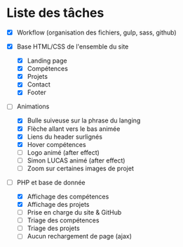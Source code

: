 # Liste des tâches

- [x] Workflow (organisation des fichiers, gulp, sass, github)

- [x] Base HTML/CSS de l'ensemble du site
  - [x] Landing page
  - [x] Compétences
  - [x] Projets
  - [x] Contact
  - [x] Footer

- [ ] Animations
  - [x] Bulle suiveuse sur la phrase du langing
  - [x] Flèche allant vers le bas animée
  - [x] Liens du header surlignés
  - [x] Hover compétences
  - [ ] Logo animé (after effect)
  - [ ] Simon LUCAS animé (after effect)
  - [ ] Zoom sur certaines images de projet
  
- [ ] PHP et base de donnée
  - [x] Affichage des compétences
  - [x] Affichage des projets
  - [ ] Prise en charge du site & GitHub
  - [ ] Triage des compétences
  - [ ] Triage des projets
  - [ ] Aucun rechargement de page (ajax)